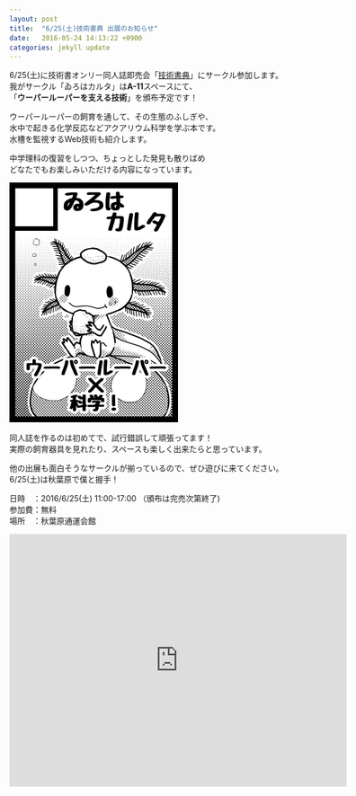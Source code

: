 ```yaml
---
layout: post
title:  "6/25(土)技術書典 出展のお知らせ"
date:   2016-05-24 14:13:22 +0900
categories: jekyll update
---
```

6/25(土)に技術書オンリー同人誌即売会「[技術書典](https://techbookfest.org/)」にサークル参加します。  
我がサークル「ゐろはカルタ」は**A-11**スペースにて、  
「**ウーパールーパーを支える技術**」を頒布予定です！    

ウーパールーパーの飼育を通して、その生態のふしぎや、  
水中で起きる化学反応などアクアリウム科学を学ぶ本です。  
水槽を監視するWeb技術も紹介します。  

中学理科の復習をしつつ、ちょっとした発見も散りばめ  
どなたでもお楽しみいただける内容になっています。  

![circlecut](/img/circlecut.png)  

同人誌を作るのは初めてで、試行錯誤して頑張ってます！  
実際の飼育器具を見れたり、スペースも楽しく出来たらと思っています。  

他の出展も面白そうなサークルが揃っているので、ぜひ遊びに来てください。  
6/25(土)は秋葉原で僕と握手！  


日時　：2016/6/25(土)  11:00-17:00 （頒布は完売次第終了)  
参加費：無料  
場所　：秋葉原通運会館  
<iframe src="https://www.google.com/maps/embed?pb=!1m18!1m12!1m3!1d3239.9823404842914!2d139.76893931525944!3d35.70205218018947!2m3!1f0!2f0!3f0!3m2!1i1024!2i768!4f13.1!3m3!1m2!1s0x60188c1e76d5b563%3A0x5df8636c51a7faaa!2z44CSMTAxLTAwMjEg5p2x5Lqs6YO95Y2D5Luj55Sw5Yy65aSW56We55Sw77yT5LiB55uu77yR77yW4oiS77yR77yYIOmAmumBi-S8mumkqA!5e0!3m2!1sja!2sjp!4v1464106470585" width="600" height="450" frameborder="0" style="border:0" allowfullscreen></iframe>


